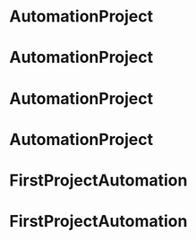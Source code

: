 # AutomationProject
# AutomationProject
# AutomationProject
# AutomationProject
# FirstProjectAutomation
# FirstProjectAutomation
